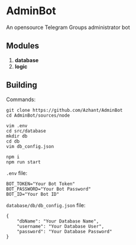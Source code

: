 # AdminBot

An opensource Telegram Groups administrator bot

## Modules

1. **database**
2. **logic**

## Building

Commands:

```code
git clone https://github.com/Azhant/AdminBot
cd AdminBot/sources/node

vim .env
cd src/database
mkdir db
cd db
vim db_config.json

npm i
npm run start
```

`.env` file:

```code
BOT_TOKEN="Your Bot Token"
BOT_PASSWORD="Your Bot Password"
BOT_ID="Your Bot ID"
```

`database/db/db_config.json` file:

```code
{
    "dbName": "Your Database Name",
    "username": "Your Database User",
    "password": "Your Database Password"
}

```

